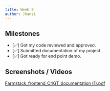 ```yaml
---
title: Week 9
author: Jhansi
---
```


## Milestones
- [✅] Got my code reviewed and approved.
- [✅] Submitted documentation of my project.
- [✅] Got ready for end point demo.

## Screenshots / Videos 

[Farmstack_frontend_C4GT_documentation (1).pdf](https://github.com/jhansi1104/c4gt-milestones/files/12522808/Farmstack_frontend_C4GT_documentation.1.pdf)
